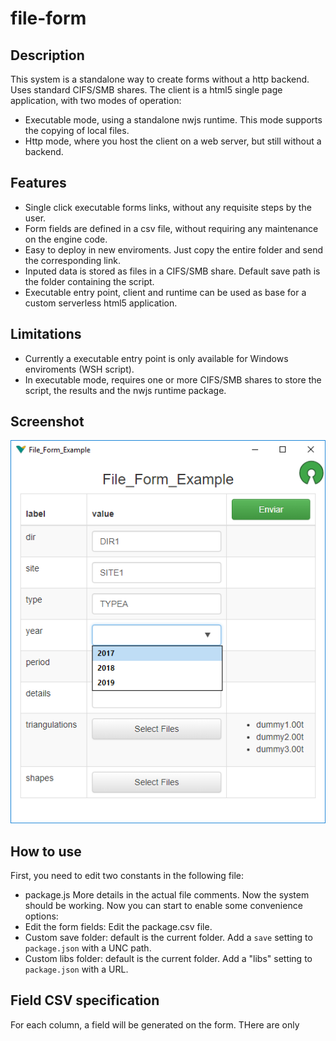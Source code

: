 # file-form

## Description
This system is a standalone way to create forms without a http backend. Uses standard CIFS/SMB shares.
The client is a html5 single page application, with two modes of operation:  
 - Executable mode, using a standalone nwjs runtime. This mode supports the copying of local files.
 - Http mode, where you host the client on a web server, but still without a backend.

## Features
 - Single click executable forms links, without any requisite steps by the user.
 - Form fields are defined in a csv file, without requiring any maintenance on the engine code.
 - Easy to deploy in new enviroments. Just copy the entire folder and send the corresponding link.
 - Inputed data is stored as files in a CIFS/SMB share. Default save path is the folder containing the script.
 - Executable entry point, client and runtime can be used as base for a custom serverless html5 application.

## Limitations
 - Currently a executable entry point is only available for Windows enviroments (WSH script).
 - In executable mode, requires one or more CIFS/SMB shares to store the script, the results and the nwjs runtime package.
 
## Screenshot
![screenshot](https://github.com/pemn/file-form/blob/master/assets/screenshot1.png)

## How to use
First, you need to edit two constants in the following file:
 - package.js
More details in the actual file comments.
Now the system should be working. Now you can start to enable some convenience options:
 - Edit the form fields: Edit the package.csv file.
 - Custom save folder: default is the current folder. Add a `save` setting to `package.json` with a UNC path.
 - Custom libs folder: default is the current folder. Add a "libs" setting to `package.json` with a URL.
 
## Field CSV specification
For each column, a field will be generated on the form. THere are only 

